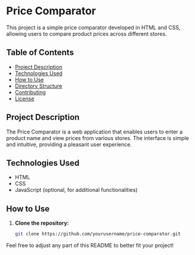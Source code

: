 # Price Comparator

This project is a simple price comparator developed in HTML and CSS, allowing users to compare product prices across different stores.

## Table of Contents

- [Project Description](#project-description)
- [Technologies Used](#technologies-used)
- [How to Use](#how-to-use)
- [Directory Structure](#directory-structure)
- [Contributing](#contributing)
- [License](#license)

## Project Description

The Price Comparator is a web application that enables users to enter a product name and view prices from various stores. The interface is simple and intuitive, providing a pleasant user experience.

## Technologies Used

- HTML
- CSS
- JavaScript (optional, for additional functionalities)

## How to Use

1. **Clone the repository:**

   ```bash
   git clone https://github.com/yourusername/price-comparator.git


Feel free to adjust any part of this README to better fit your project!
